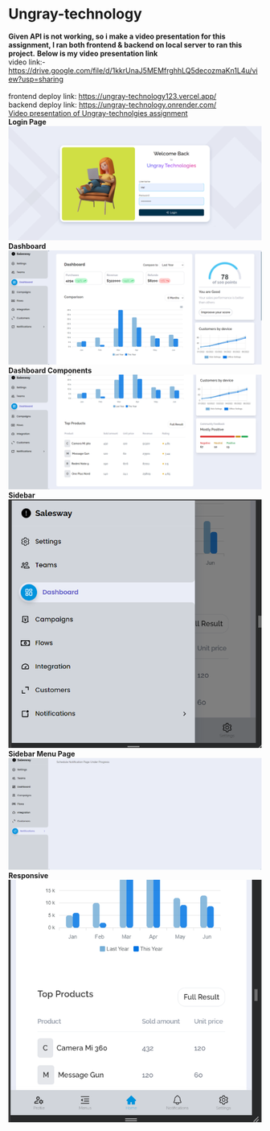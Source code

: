 # Ungray-technology
**Given API is not working, so i make a video presentation for this assignment, I ran both frontend & backend on local server to ran this project.**
**Below is my video presentation link**
<br>
video link:- https://drive.google.com/file/d/1kkrUnaJ5MEMfrghhLQ5decozmaKn1L4u/view?usp=sharing
<br>
<br>
frontend deploy link: https://ungray-technology123.vercel.app/
<br>
backend deploy link: https://ungray-technology.onrender.com/
<br>
[Video presentation of Ungray-technolgies assignment](https://drive.google.com/file/d/1kkrUnaJ5MEMfrghhLQ5decozmaKn1L4u/view?usp=sharing)
<br>
**Login Page**
![Login Page](https://github.com/sunilbrown89/Ungray-technology/blob/main/images/loginpage.png)
<br>
**Dashboard**
![Dashboard](https://github.com/sunilbrown89/Ungray-technology/blob/main/images/dashboard.png)
<br>
**Dashboard Components**
![Dashboard Components](https://github.com/sunilbrown89/Ungray-technology/blob/main/images/dasboard-components.png)
<br>
**Sidebar**
<br>
![Sidebar](https://github.com/sunilbrown89/Ungray-technology/blob/main/images/sidebar.png)
<br>
**Sidebar Menu Page**
![Sidebar menu page](https://github.com/sunilbrown89/Ungray-technology/blob/main/images/sidebar%20menu%20page.png)
<br>
**Responsive**
<br>
![Responsive](https://github.com/sunilbrown89/Ungray-technology/blob/main/images/responsive.png)

